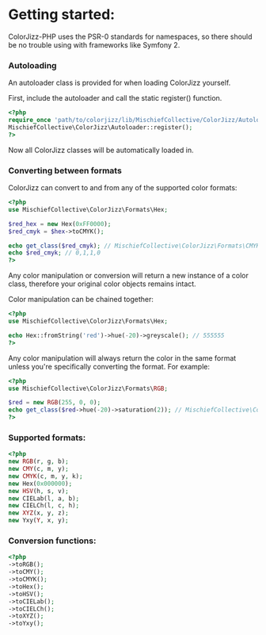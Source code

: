 # Getting started:

ColorJizz-PHP uses the PSR-0 standards for namespaces, so there should be no trouble using with frameworks like Symfony 2.

### Autoloading

An autoloader class is provided for when loading ColorJizz yourself.

First, include the autoloader and call the static register() function.


```php
<?php
require_once 'path/to/colorjizz/lib/MischiefCollective/ColorJizz/Autoloader.php';
MischiefCollective\ColorJizz\Autoloader::register();
?>
```

Now all ColorJizz classes will be automatically loaded in.

### Converting between formats

ColorJizz can convert to and from any of the supported color formats:

```php
<?php
use MischiefCollective\ColorJizz\Formats\Hex;

$red_hex = new Hex(0xFF0000);
$red_cmyk = $hex->toCMYK();

echo get_class($red_cmyk); // MischiefCollective\ColorJizz\Formats\CMYK
echo $red_cmyk; // 0,1,1,0
?>
```

Any color manipulation or conversion will return a new instance of a color class, therefore your original color objects remains intact.

Color manipulation can be chained together:

```php
<?php
use MischiefCollective\ColorJizz\Formats\Hex;

echo Hex::fromString('red')->hue(-20)->greyscale(); // 555555
?>
```

Any color manipulation will always return the color in the same format unless you're specifically converting the format. For example:

```php
<?php
use MischiefCollective\ColorJizz\Formats\RGB;

$red = new RGB(255, 0, 0);
echo get_class($red->hue(-20)->saturation(2)); // MischiefCollective\ColorJizz\Formats\RGB
?>
```

### Supported formats:

```php
<?php
new RGB(r, g, b);
new CMY(c, m, y);
new CMYK(c, m, y, k);
new Hex(0x000000);
new HSV(h, s, v);
new CIELab(l, a, b);
new CIELCh(l, c, h);
new XYZ(x, y, z);
new Yxy(Y, x, y);
```

### Conversion functions:

```php
<?php
->toRGB();
->toCMY();
->toCMYK();
->toHex();
->toHSV();
->toCIELab();
->toCIELCh();
->toXYZ();
->toYxy();
```


